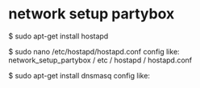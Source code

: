 network setup partybox
======================

$ sudo apt-get install hostapd

$ sudo nano /etc/hostapd/hostapd.conf
  config like: network_setup_partybox / etc / hostapd / hostapd.conf 

$ sudo apt-get install dnsmasq
  config like:
